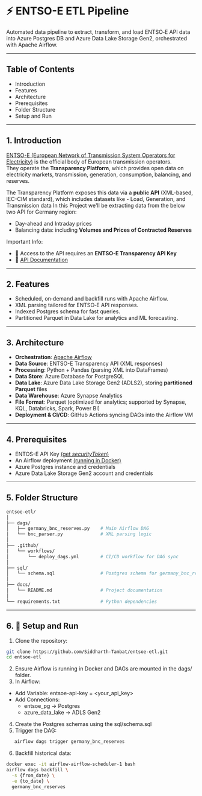# ⚡ ENTSO-E ETL Pipeline

Automated data pipeline to extract, transform, and load ENTSO‑E API data into Azure Postgres DB and Azure Data Lake Storage Gen2, orchestrated with Apache Airflow.

---

## Table of Contents
- Introduction
- Features
- Architecture
- Prerequisites
- Folder Structure
- Setup and Run

---

## 1. Introduction

[ENTSO-E (European Network of Transmission System Operators for Electricity)](https://www.entsoe.eu/) is the official body of European transmission operators.  
They operate the **Transparency Platform**, which provides open data on electricity markets, transmission, generation, consumption, balancing, and reserves.  

The Transparency Platform exposes this data via a **public API** (XML-based, IEC-CIM standard), which includes datasets like - Load, Generation, and Transmission data
In this Project we'll be extracting data from the below two API for Germany region:

- Day-ahead and Intraday prices  
- Balancing data: including **Volumes and Prices of Contracted Reserves**

Important Info:
- 🔑 Access to the API requires an **ENTSO-E Transparency API Key** 
- 📜 [API Documentation](https://transparencyplatform.zendesk.com/hc/en-us/articles/15692855254548-Sitemap-for-Restful-API-Integration)
  
---
## 2. Features

- Scheduled, on‑demand and backfill runs with Apache Airflow.
- XML parsing tailored for ENTSO‑E API responses.
- Indexed Postgres schema for fast queries.
- Partitioned Parquet in Data Lake for analytics and ML forecasting.

---

## 3. Architecture

- **Orchestration**: [Apache Airflow](https://airflow.apache.org/)
- **Data Source**: ENTSO-E Transparency API (XML responses)  
- **Processing**: Python + Pandas (parsing XML into DataFrames)  
- **Data Store**: Azure Database for PostgreSQL  
- **Data Lake**: Azure Data Lake Storage Gen2 (ADLS2), storing **partitioned Parquet** files
- **Data Warehouse**: Azure Synapse Analytics
- **File Format**: Parquet (optimized for analytics; supported by Synapse, KQL, Databricks, Spark, Power BI)  
- **Deployment & CI/CD**: GitHub Actions syncing DAGs into the Airflow VM  

---

## 4. Prerequisites

- ENTOS-E API Key [(get *securityToken*)](https://transparencyplatform.zendesk.com/hc/en-us/articles/12845911031188-How-to-get-security-token)
- An Airflow deployment [(running in Docker)](https://airflow.apache.org/docs/apache-airflow/stable/howto/docker-compose/index.html)
- Azure Postgres instance and credentials
- Azure Data Lake Storage Gen2 account and credentials

---

## 5. Folder Structure

```bash
entsoe-etl/
│
├── dags/
│   ├── germany_bnc_reserves.py    # Main Airflow DAG
│   └── bnc_parser.py              # XML parsing logic
│
├── .github/
│   └── workflows/
│       └── deploy_dags.yml        # CI/CD workflow for DAG sync
│
├── sql/
│   └── schema.sql                 # Postgres schema for germany_bnc_reserves
│
├── docs/
│   └── README.md                  # Project documentation
│
└── requirements.txt               # Python dependencies
```

 ---

 ## 6. 🚀 Setup and Run

1. Clone the repository:
```bash
git clone https://github.com/Siddharth-Tambat/entsoe-etl.git
cd entsoe-etl
```
2. Ensure Airflow is running in Docker and DAGs are mounted in the dags/ folder.
3. In Airflow:
 - Add Variable: entsoe-api-key = <your_api_key>
 - Add Connections:
   * entsoe_pg → Postgres
   * azure_data_lake → ADLS Gen2
4. Create the Postgres schemas using the sql/schema.sql
5. Trigger the DAG:
```bash
   airflow dags trigger germany_bnc_reserves
```
6. Backfill historical data:
```bash
docker exec -it airflow-airflow-scheduler-1 bash
airflow dags backfill \
  -s {from_date} \
  -e {to_date} \
  germany_bnc_reserves
```
